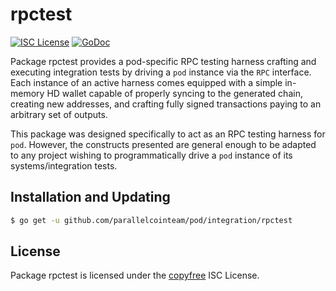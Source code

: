 # rpctest

[![ISC License](http://img.shields.io/badge/license-ISC-blue.svg)](http://copyfree.org)
[![GoDoc](https://img.shields.io/badge/godoc-reference-blue.svg)](http://godoc.org/github.com/parallelcointeam/pod/integration/rpctest)

Package rpctest provides a pod-specific RPC testing harness crafting and executing integration tests by driving a `pod` instance via the `RPC` interface. Each instance of an active harness comes equipped with a simple in-memory HD wallet capable of properly syncing to the generated chain, creating new addresses, and crafting fully signed transactions paying to an arbitrary set of outputs.

This package was designed specifically to act as an RPC testing harness for `pod`. However, the constructs presented are general enough to be adapted to any project wishing to programmatically drive a `pod` instance of its systems/integration tests.

## Installation and Updating

```bash
$ go get -u github.com/parallelcointeam/pod/integration/rpctest
```

## License

Package rpctest is licensed under the [copyfree](http://copyfree.org) ISC License.
